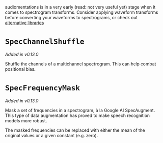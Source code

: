 audiomentations is in a very early (read: not very useful yet) stage when it comes to spectrogram transforms. Consider applying waveform transforms before converting your waveforms to spectrograms, or check out [alternative libraries](alternatives.md)  

# `SpecChannelShuffle`

_Added in v0.13.0_

Shuffle the channels of a multichannel spectrogram. This can help combat positional bias.

# `SpecFrequencyMask`

_Added in v0.13.0_

Mask a set of frequencies in a spectrogram, à la Google AI SpecAugment. This type of data
augmentation has proved to make speech recognition models more robust.

The masked frequencies can be replaced with either the mean of the original values or a
given constant (e.g. zero).
